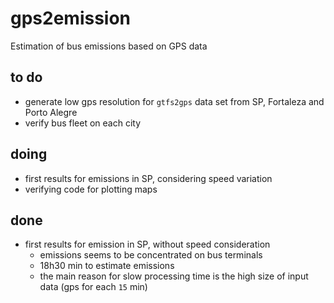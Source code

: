 # gps2emission
Estimation of bus emissions based on GPS data

## to do
- generate low gps resolution for `gtfs2gps` data set from SP, Fortaleza and Porto Alegre
- verify bus fleet on each city

## doing
- first results for emissions in SP, considering speed variation
- verifying code for plotting maps

## done
- first results for emission in SP, without speed consideration
  - emissions seems to be concentrated on bus terminals
  - 18h30 min to estimate emissions
  - the main reason for slow processing time is the high size of input data (gps for each `15` min)